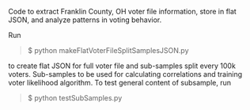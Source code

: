 Code to extract Franklin County, OH voter file information, store in flat JSON, and analyze patterns in voting behavior.

Run

> $ python makeFlatVoterFileSplitSamplesJSON.py

to create flat JSON for full voter file and sub-samples split every 100k voters. Sub-samples to be used for calculating correlations and training voter likelihood algorithm. To test general content of subsample, run

> $ python testSubSamples.py
